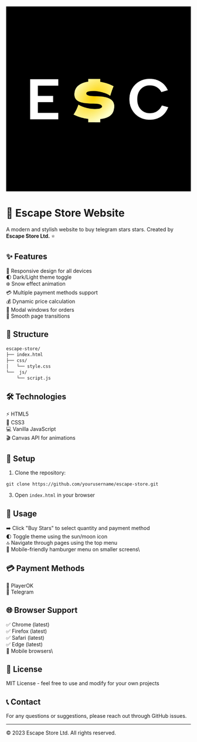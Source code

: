 ![Escape Store](assets/logo.png)

# 🖤 Escape Store Website

A modern and stylish website to buy telegram stars stars. Created by **Escape Store Ltd.** ⭐️

## ✨ Features

🎯 Responsive design for all devices\
🌓 Dark/Light theme toggle\
❄️ Snow effect animation\
💳 Multiple payment methods support\
💰 Dynamic price calculation\
🔲 Modal windows for orders\
🔄 Smooth page transitions

## 📁 Structure
```
escape-store/
├── index.html
├── css/
│   └── style.css
└──  js/
    └── script.js
```

## 🛠 Technologies

⚡️ HTML5\
🎨 CSS3\
💻 Vanilla JavaScript\
🎬 Canvas API for animations

## 🚀 Setup

1. Clone the repository:
```
git clone https://github.com/yourusername/escape-store.git
```

3. Open `index.html` in your browser

## 📖 Usage

➡️ Click "Buy Stars" to select quantity and payment method\
🌓 Toggle theme using the sun/moon icon\
🔝 Navigate through pages using the top menu\
📱 Mobile-friendly hamburger menu on smaller screens\

## 💳 Payment Methods

🔹 PlayerOK\
🔹 Telegram

## 🌐 Browser Support

✅ Chrome (latest)\
✅ Firefox (latest)\
✅ Safari (latest)\
✅ Edge (latest)\
📱 Mobile browsers\

## 📜 License

MIT License - feel free to use and modify for your own projects

## 📞 Contact

For any questions or suggestions, please reach out through GitHub issues.

---
© 2023 Escape Store Ltd. All rights reserved.
